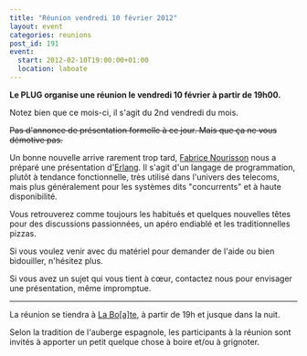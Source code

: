 ```yaml
---
title: "Réunion vendredi 10 février 2012"
layout: event
categories: reunions
post_id: 191
event:
  start: 2012-02-10T19:00:00+01:00
  location: laboate
---
```

**Le PLUG organise une réunion le vendredi 10 février à partir de 19h00.**

Notez bien que ce mois-ci, il s'agit du 2nd vendredi du mois.

<del>Pas d'annonce de présentation formelle à ce jour. Mais que ça ne vous démotive pas.</del>

Un bonne nouvelle arrive rarement trop tard, [Fabrice Nourisson](http://twitter.com/duckmole) nous a préparé une présentation d'[Erlang](http://www.erlang.org/). Il s'agit d'un langage de programmation, plutôt à tendance fonctionnelle, très utilisé dans l'univers des telecoms, mais plus généralement pour les systèmes dits "concurrents" et à haute disponibilité.

Vous retrouverez comme toujours les habitués et quelques nouvelles têtes pour des discussions passionnées, un apéro endiablé et les traditionnelles pizzas.

Si vous voulez venir avec du matériel pour demander de l'aide ou bien bidouiller, n'hésitez plus.

Si vous avez un sujet qui vous tient à cœur, contactez nous pour envisager une présentation, même impromptue.

----
La réunion se tiendra à [La Bo\[a\]te](http://laboate.com/), à partir de 19h et jusque dans la nuit.

Selon la tradition de l'auberge espagnole, les participants à la réunion sont invités à apporter un petit quelque chose à boire et/ou à grignoter.
